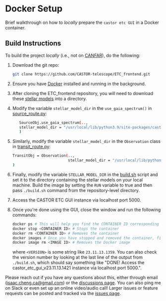 
# Docker Setup

Brief walkthrough on how to _locally_ prepare the `castor etc GUI` in a Docker
container.

## Build Instructions

To build the project _locally_ (i.e., not on [CANFAR](https://www.canfar.net/en/)), do the
following:

1. Download the git repo:

   ```bash
   git clone https://github.com/CASTOR-telescope/ETC_frontend.git
   ```

2. Ensure you have [Docker](https://docs.docker.com/get-started/) installed and running in the background.

3. After cloning the ETC_frontend repository, you will need to download these [stellar models](https://kona.ubishops.ca/jsikora/poet_stellar_models.tar.gz) into a directory. 

4. Modify the variable `stellar_model_dir` in the `use_gaia_spectrum()` in [source_route.py](../backend/source_route.py): 

   ```bash
      SourceObj.use_gaia_spectrum(..,
      stellar_model_dir = "/usr/local/lib/python3.9/site-packages/castor_etc/data/transit_data/stellar_models"
      )

   ```

5. Similarly, modify the variable `stellar_model_dir` in the `Observation` class in [transit_route.py](../backend/transit_route.py):

      ```bash
      TransitObj = Observation(..,
                               stellar_model_dir = "/usr/local/lib/python3.9/site-packages/castor_etc/data/transit_data/stellar_models"
      )

   ```

6. Finally, modify the variable `STELLAR_MODEL_DIR` in the [build.sh](./build.sh) script and set it to the directory containing the        stellar models on your local machine. Build the image by setting the `RUN` variable to true and then pass `./build.sh` command from the repository-level directory.

7. Access the CASTOR ETC GUI instance via localhost port 5000.

8. Once you're done using the GUI, close the window and run the following commands:

   ```bash
   docker ps # This will help you find the CONTAINER ID corresponding to the running instance of castor_etc_gui_v<VERSION> Docker image
   docker stop <CONTAINER ID> # Stops the container
   docker rm <CONTAINER ID> # Removes the container
   docker images # Once you have stopped and removed the container, find the IMAGE ID of the castor_etc_gui_v<VERSION> Docker image
   docker image rm <IMAGE ID> # Removes the Docker image
   ```

   where `<VERSION>` is some string like `23.11.13.1359`. You can also check the version
   number by looking at the last line of the output from `./build.sh`, which should say
   something like "DONE! Access the castor_etc_gui_v23.11.13.1421 instance via localhost port 5000.".

Please reach out if you have any questions about this, either through email
([isaac.cheng.ca@gmail.com](mailto:isaac.cheng.ca@gmail.com)) or the [discussions
page](https://github.com/CASTOR-telescope/ETC/discussions). You can also ping me on Slack
or even set up an online video/audio call! Larger issues or feature requests can be posted
and tracked via the [issues page](https://github.com/CASTOR-telescope/ETC/issues).


